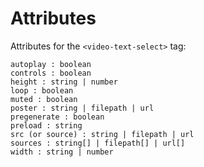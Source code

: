 <link rel="stylesheet" type="text/css" href="style.css">


# Attributes


Attributes for the `<video-text-select>` tag:

    autoplay : boolean
    controls : boolean
    height : string | number
    loop : boolean
    muted : boolean
    poster : string | filepath | url
    pregenerate : boolean
    preload : string
    src (or source) : string | filepath | url
    sources : string[] | filepath[] | url[]
    width : string | number
